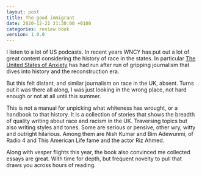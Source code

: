 ```yaml
---
layout: post
title: The good immigrant
date: 2020-12-21 21:30:00 +0100
categories: review book
version: 1.0.0
---
```


I listen to a lot of US podcasts. In recent years WNCY has put out a lot of great content considering the history of race in the states. In particular [The United States of Anxiety][1] has had run after run of gripping journalism that dives into history and the reconstruction era.

But this felt distant, and similar journalism on race in the UK, absent. Turns out it was there all along, I was just looking in the wrong place, not hard enough or not at all until this summer.

This is not a manual for unpicking what whiteness has wrought, or a handbook to that history. It is a collection of stories that shows the breadth of quality writing about race and racism in the UK. Traversing topics but also writing styles and tones. Some are serious or pensive, other wry, witty and outright hilarious. Among them are Nish Kumar and Bim Adewunmi, of Radio 4 and This American Life fame and the actor Riz Ahmed.

Along with vesper flights this year, the book also convinced me collected essays are great. With time for depth, but frequent novelty to pull that draws you across hours of reading.

[1]: https://www.wnycstudios.org/podcasts/anxiety
